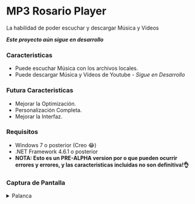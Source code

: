 # MP3 Rosario Player
La habilidad de poder escuchar y descargar Música y Vídeos

***Este proyecto aún sigue en desarrollo***

### Caracteristicas
- Puede escuchar Música con los archivos locales.
- Puede descargar Música y Vídeos de Youtube - *Sigue en Desarrollo*

### Futura Caracteristicas
- Mejorar la Optimización.
- Personalización Completa.
- Mejorar la Interfaz.

### Requisitos
- Windows 7 o posterior (Creo 😂)
- .NET Framework 4.6.1 o posterior
-  **NOTA: Esto es un PRE-ALPHA version por o que pueden ocurrir errores y errores, y las caracteristicas incluidas no son definitiva!👌**

### Captura de Pantalla
<details>
  <summary>Palanca</summary>
  //
</details>
